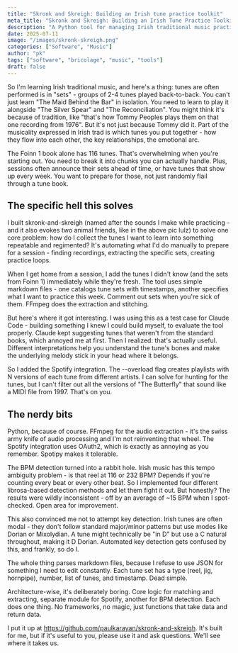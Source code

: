 ```yaml
---
title: "Skronk and Skreigh: Building an Irish tune practice toolkit"
meta_title: "Skronk and Skreigh: Building an Irish Tune Practice Toolkit"
description: "A Python tool for managing Irish traditional music practice sessions, extracting tune sets from recordings, and creating Spotify playlists with multiple interpretations"
date: 2025-07-11
image: "/images/skronk-skreigh.png"
categories: ["Software", "Music"]
author: "pk"
tags: ["software", "bricolage", "music", "tools"]
draft: false
---
```


So I'm learning Irish traditional music, and here's a thing: tunes are often performed is in "sets" - groups of 2-4 tunes played back-to-back. You can't just learn "The Maid Behind the Bar" in isolation. You need to learn to play it alongside "The Silver Spear" and "The Reconciliation". You might think it's because of tradition, like "that's how Tommy Peoples plays them on that one recording from 1976". But it's not just because Tommy did it. Part of the musicality expressed in Irish trad is which tunes you put together - how they flow into each other, the key relationships, the emotional arc.

The Foinn 1 book alone has 116 tunes. That's overwhelming when you're starting out. You need to break it into chunks you can actually handle. Plus, sessions often announce their sets ahead of time, or have tunes that show up every week. You want to prepare for those, not just randomly flail through a tune book.

## The specific hell this solves

I built skronk-and-skreigh (named after the sounds I make while practicing - and it also evokes two animal friends, like in the above pic lulz) to solve one core problem: how do I collect the tunes I want to learn into something repeatable and regimented? It's automating what I'd do manually to prepare for a session - finding recordings, extracting the specific sets, creating practice loops.

When I get home from a session, I add the tunes I didn't know (and the sets from Foinn 1) immediately while they're fresh. The tool uses simple markdown files - one catalogs tune sets with timestamps, another specifies what I want to practice this week. Comment out sets when you're sick of them. FFmpeg does the extraction and stitching.

But here's where it got interesting. I was using this as a test case for Claude Code - building something I knew I could build myself, to evaluate the tool properly. Claude kept suggesting tunes that weren't from the standard books, which annoyed me at first. Then I realized: that's actually useful. Different interpretations help you understand the tune's bones and make the underlying melody stick in your head where it belongs.

So I added the Spotify integration. The --overload flag creates playlists with N versions of each tune from different artists. I can solve for hunting for the tunes, but I can't filter out all the versions of "The Butterfly" that sound like a MIDI file from 1997. That's on you.

## The nerdy bits

Python, because of course. FFmpeg for the audio extraction - it's the swiss army knife of audio processing and I'm not reinventing that wheel. The Spotify integration uses OAuth2, which is exactly as annoying as you remember. Spotipy makes it tolerable.

The BPM detection turned into a rabbit hole. Irish music has this tempo ambiguity problem - is that reel at 116 or 232 BPM? Depends if you're counting every beat or every other beat. So I implemented four different librosa-based detection methods and let them fight it out. But honestly? The results were wildly inconsistent - off by an average of ~15 BPM when I spot-checked. Open area for improvement.

This also convinced me not to attempt key detection. Irish tunes are often modal - they don't follow standard major/minor patterns but use modes like Dorian or Mixolydian. A tune might technically be "in D" but use a C natural throughout, making it D Dorian. Automated key detection gets confused by this, and frankly, so do I.

The whole thing parses markdown files, because I refuse to use JSON for something I need to edit constantly. Each tune set has a type (reel, jig, hornpipe), number, list of tunes, and timestamp. Dead simple.

Architecture-wise, it's deliberately boring. Core logic for matching and extracting, separate module for Spotify, another for BPM detection. Each does one thing. No frameworks, no magic, just functions that take data and return data.

I put it up at https://github.com/paulkarayan/skronk-and-skreigh. It's built for me, but if it's useful to you, please use it and ask questions. We'll see where it takes us.